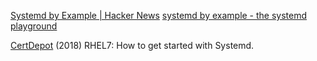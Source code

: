 
[Systemd by Example | Hacker News](https://news.ycombinator.com/item?id=30071240)
[systemd by example - the systemd playground](https://systemd-by-example.com/)

[CertDepot](https://www.certdepot.net/rhel7-get-started-systemd/)
(2018) RHEL7: How to get started with Systemd.
